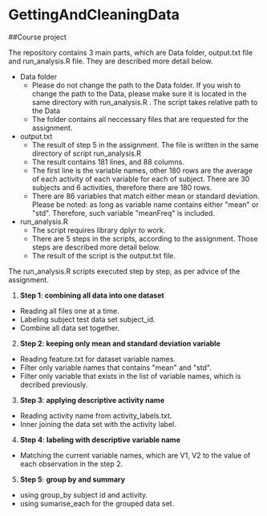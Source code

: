 # GettingAndCleaningData
##Course project

The repository contains 3 main parts, which are Data folder, output.txt file and run_analysis.R file. They are described more detail below.
* Data folder
  * Please do not change the path to the Data folder. If you wish to change the path to the Data, please make sure it is located in the same directory with run_analysis.R . The script takes relative path to the Data
  * The folder contains all neccessary files that are requested for the assignment. 
* output.txt
  * The result of step 5 in the assignment. The file is written in the same directory of script run_analysis.R
  * The result contains 181 lines, and 88 columns. 
  * The first line is the variable names, other 180 rows are the average of each activity of each variable for each of subject. There are 30 subjects and 6 activities, therefore there are 180 rows. 
  * There are 86 variables that match either mean or standard deviation. Please be noted: as long as variable name contains either "mean" or "std". Therefore, such variable "meanFreq" is included.
* run_analysis.R
  * The script requires library dplyr to work.
  * There are 5 steps in the scripts, according to the assignment. Those steps are described more detail below.
  * The result of the script is the output.txt file.
  
The run_analysis.R scripts executed step by step, as per advice of the assignment.

1. **Step 1**: **combining all data into one dataset**
  * Reading all files one at a time.
  * Labeling subject test data set subject_id.
  * Combine all data set together.
2. **Step 2**: **keeping only mean and standard deviation variable**
  * Reading feature.txt for dataset variable names.
  * Filter only variable names that contains "mean" and "std".
  * Filter only variable that exists in the list of variable names, which is decribed previously. 
3. **Step 3**: **applying descriptive activity name**
  * Reading activity name from activity_labels.txt.
  * Inner joining the data set with the activity label.
4. **Step 4**: **labeling with descriptive variable name**
  * Matching the current variable names, which are V1, V2 to the value of each observation in the step 2.
5. **Step 5**: **group by and summary**
  * using group_by subject id and activity.
  * using sumarise_each for the grouped data set.

